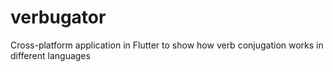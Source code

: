 # verbugator
Cross-platform application in Flutter to show how verb conjugation works in different languages
